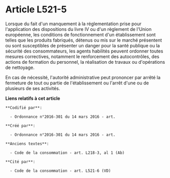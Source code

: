 # Article L521-5

Lorsque du fait d'un manquement à la réglementation prise pour l'application des dispositions du livre IV ou d'un règlement
de l'Union européenne, les conditions de fonctionnement d'un établissement sont telles que les produits fabriqués, détenus ou
mis sur le marché présentent ou sont susceptibles de présenter un danger pour la santé publique ou la sécurité des
consommateurs, les agents habilités peuvent ordonner toutes mesures correctives, notamment le renforcement des autocontrôles,
des actions de formation du personnel, la réalisation de travaux ou d'opérations de nettoyage.

En cas de nécessité, l'autorité administrative peut prononcer par arrêté la fermeture de tout ou partie de l'établissement ou
l'arrêt d'une ou de plusieurs de ses activités.

**Liens relatifs à cet article**

	**Codifié par**:

	  - Ordonnance n°2016-301 du 14 mars 2016 - art.

	**Créé par**:

	  - Ordonnance n°2016-301 du 14 mars 2016 - art.

	**Anciens textes**:

	  - Code de la consommation - art. L218-3, al 1 (Ab)

	**Cité par**:

	  - Code de la consommation - art. L521-6 (VD)
